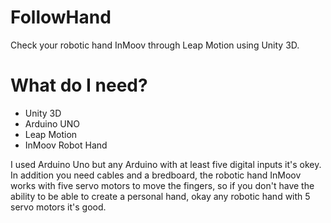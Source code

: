 # FollowHand
Check your robotic hand InMoov through Leap Motion using Unity 3D.

# What do I need?

- Unity 3D
- Arduino UNO
- Leap Motion
- InMoov Robot Hand

I used Arduino Uno but any Arduino with at least five digital inputs it's okey. In addition you need cables and a bredboard, the robotic hand InMoov works with five servo motors to move the fingers, so if you don't have the ability to be able to create a personal hand, okay any robotic hand with 5 servo motors it's good.
